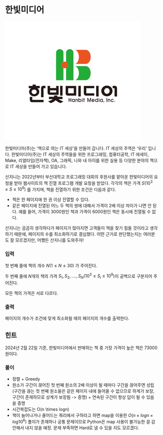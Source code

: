 # 한빛미디어

![IMG_3622.png](image/IMG_3622.png)

한빛미디어(주)는 ‘책으로 여는 IT 세상’을 만들어 갑니다. IT 세상의 주역은 ‘우리’ 입니다. 한빛미디어(주)는 IT 세상의 주역들을 위한 프로그래밍, 컴퓨터공학, IT 에세이, Make, 리얼타임(전자책), OA, 그래픽, 나와 내 아이를 위한 실용 등 다양한 분야의 책으로 IT 세상을 만들어 가고 있습니다.

산지니는 2022년부터 부산대학교 프로그래밍 대회의 후원사를 맡아온 한빛미디어의 요청을 받아 웹사이트의 책 진열 프로그램 개발 요청을 받았다. 각각의 책은 가격 $S(10^3 \leq S \leq 10^9)$ 를 가지며, 책을 진열하기 위한 조건은 다음과 같다.

- 책은 한 페이지에 한 권 이상 진열할 수 있다.
- 같은 페이지에 진열된 어느 두 책의 쌍에 대해서 가격이 2배 이상 차이가 나면 안 된다. 예를 들어, 가격이 $3000$원인 책과 가격이 $6000$원인 책은 동시에 진열될 수 없다.

산지니는 곰곰히 생각하다가 페이지가 많아지면 고객들이 책을 찾기 힘들 것이라고 생각하기 때문에, 페이지의 수를 최소화하기로 결심했다. 어떤 근거로 판단했는지는 여러분도 잘 모르겠지만, 어쨌든 산지니를 도와주자!  

### 입력

첫 번째 줄에 책의 개수 $N(1 ≤ N ≤ 30)$ 가 주어진다.

두 번째 줄에 $N$개의 책의 가격 $S_1, S_2, …., S_N (10^3 ≤ S_i ≤ 10^9)$이 공백으로 구분지어 주어진다.

모든 책의 가격은 서로 다르다.

### 출력

페이지의 개수가 조건에 맞게 최소화될 때의 페이지의 개수를 출력한다.

## 힌트

2024년 2월 22일 기준, 한빛미디어에서 판매하는 책 중 가장 가격이 높은 책은 73000원이다.

### 풀이

- 정렬 + Greedy
- 원소가 구간이 끊어진 첫 번째 원소의 2배 이상이 될 때마다 구간을 끊어주면 성립(구간을 끊는 첫 번째 원소들은 같은 페이지 내에 들어올 수 없으므로 하계가 보장, 구간이 존재하므로 상계가 보장됨 -> 증명) + 연속된 구간이 항상 답이 될 수 있음을 증명
- 시간복잡도는 O(n \times logn)
- 책이 늘어나거나 줄어드는 쿼리에서 구하라고 하면 map을 이용한 $O(n \times logn \times log{10^6})$ 풀이가 존재하나 공통 문제이므로 Python은 map 사용이 불가능한 걸 감안해서 내지 않을 예정. 문제 부족하면 Hard로 낼 수 있을 지도 모르겠다.
